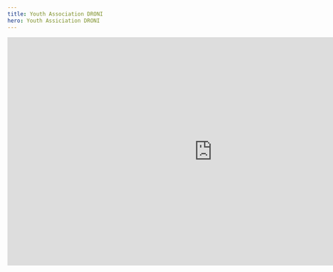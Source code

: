 ```yaml
---
title: Youth Association DRONI
hero: Youth Assiciation DRONI
---
```


<div align="center">
 

<iframe width="920" height="513" src="https://www.youtube.com/embed/TMZ1WUY5w88" frameborder="0" gesture="media" allow="encrypted-media" allowfullscreen></iframe>
</div>